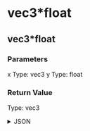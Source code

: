 # vec3*float

## vec3*float

### Parameters

x
  Type: vec3
y
  Type: float

### Return Value

  Type: vec3

<details><summary>JSON</summary>

```
{
  "Type": "vec3*float",
  "Name": "vec3*float",
  "Category": 1,
  "InputPins": [
    {
      "Connection": null,
      "Id": "x",
      "Type": "vec3"
    },
    {
      "Connection": null,
      "Id": "y",
      "Type": "float"
    }
  ],
  "OutputPins": [
    {
      "Id": "",
      "Type": "vec3"
    }
  ]
}
```

</details>

